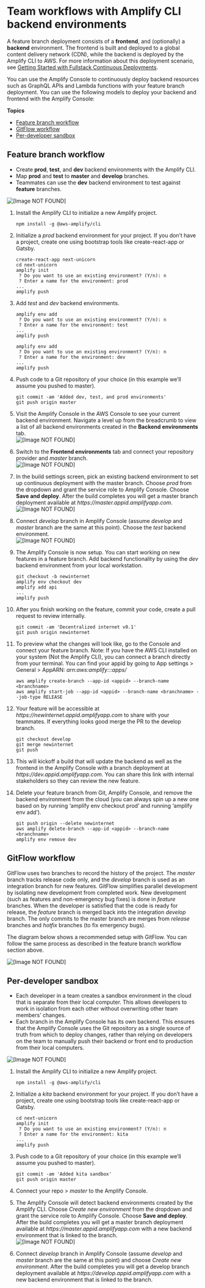 # Team workflows with Amplify CLI backend environments<a name="team-workflows-with-amplify-cli-backend-environments"></a>

A feature branch deployment consists of a **frontend**, and \(optionally\) a **backend** environment\. The frontend is built and deployed to a global content delivery network \(CDN\), while the backend is deployed by the Amplify CLI to AWS\. For more information about this deployment scenario, see [Getting Started with Fullstack Continuous Deployments](deploy-backend.md)\.

You can use the Amplify Console to continuously deploy backend resources such as GraphQL APIs and Lambda functions with your feature branch deployment\. You can use the following models to deploy your backend and frontend with the Amplify Console:

**Topics**
+ [Feature branch workflow](#standard)
+ [GitFlow workflow](#gitflow)
+ [Per\-developer sandbox](#sandbox)

## Feature branch workflow<a name="standard"></a>
+ Create **prod**, **test**, and **dev** backend environments with the Amplify CLI\.
+ Map **prod** and **test** to **master** and **develop** branches\.
+ Teammates can use the **dev** backend environment to test against **feature** branches\.

![\[Image NOT FOUND\]](http://docs.aws.amazon.com/amplify/latest/userguide/images/amplify-environments-2.png)

1. Install the Amplify CLI to initialize a new Amplify project\.

   ```
   npm install -g @aws-amplify/cli
   ```

1. Initialize a *prod* backend environment for your project\. If you don’t have a project, create one using bootstrap tools like create\-react\-app or Gatsby\.

   ```
   create-react-app next-unicorn
   cd next-unicorn
   amplify init
    ? Do you want to use an existing environment? (Y/n): n
    ? Enter a name for the environment: prod
   ...
   amplify push
   ```

1. Add *test* and *dev* backend environments\.

   ```
   amplify env add
    ? Do you want to use an existing environment? (Y/n): n
    ? Enter a name for the environment: test
   ...
   amplify push
   
   amplify env add
    ? Do you want to use an existing environment? (Y/n): n
    ? Enter a name for the environment: dev
   ...
   amplify push
   ```

1. Push code to a Git repository of your choice \(in this example we’ll assume you pushed to master\)\.

   ```
   git commit -am 'Added dev, test, and prod environments'
   git push origin master
   ```

1. Visit the Amplify Console in the AWS Console to see your current backend environment\. Navigate a level up from the breadcrumb to view a list of all backend environments created in the **Backend environments** tab\.  
![\[Image NOT FOUND\]](http://docs.aws.amazon.com/amplify/latest/userguide/images/reuse-backend-5.png)

1. Switch to the **Frontend environments** tab and connect your repository provider and *master* branch\.  
![\[Image NOT FOUND\]](http://docs.aws.amazon.com/amplify/latest/userguide/images/reuse-backend-6.png)

1. In the build settings screen, pick an existing backend environment to set up continuous deployment with the master branch\. Choose *prod* from the dropdown and grant the service role to Amplify Console\. Choose **Save and deploy**\. After the build completes you will get a master branch deployment available at *https://master\.appid\.amplifyapp\.com*\.  
![\[Image NOT FOUND\]](http://docs.aws.amazon.com/amplify/latest/userguide/images/reuse-backend-2.png)

1. Connect *develop* branch in Amplify Console \(assume *develop* and *master* branch are the same at this point\)\. Choose the *test* backend environment\.  
![\[Image NOT FOUND\]](http://docs.aws.amazon.com/amplify/latest/userguide/images/reuse-backend-4.png)

1. The Amplify Console is now setup\. You can start working on new features in a feature branch\. Add backend functionality by using the *dev* backend environment from your local workstation\.

   ```
   git checkout -b newinternet
   amplify env checkout dev
   amplify add api
   ...
   amplify push
   ```

1. After you finish working on the feature, commit your code, create a pull request to review internally\.

   ```
   git commit -am 'Decentralized internet v0.1'
   git push origin newinternet
   ```

1. To preview what the changes will look like, go to the Console and connect your feature branch\. Note: If you have the AWS CLI installed on your system \(Not the Amplify CLI\), you can connect a branch directly from your terminal\. You can find your appid by going to App settings > General > AppARN: *arn:aws:amplify:<region>:<region>:apps/<appid>* 

   ```
   aws amplify create-branch --app-id <appid> --branch-name <branchname>
   aws amplify start-job --app-id <appid> --branch-name <branchname> --job-type RELEASE
   ```

1. Your feature will be accessible at *https://newinternet\.appid\.amplifyapp\.com* to share with your teammates\. If everything looks good merge the PR to the develop branch\.

   ```
   git checkout develop
   git merge newinternet
   git push
   ```

1. This will kickoff a build that will update the backend as well as the frontend in the Amplify Console with a branch deployment at *https://dev\.appid\.amplifyapp\.com*\. You can share this link with internal stakeholders so they can review the new feature\.

1. Delete your feature branch from Git, Amplify Console, and remove the backend environment from the cloud \(you can always spin up a new one based on by running ‘amplify env checkout prod’ and running ‘amplify env add’\)\.

   ```
   git push origin --delete newinternet
   aws amplify delete-branch --app-id <appid> --branch-name <branchname>
   amplify env remove dev
   ```

## GitFlow workflow<a name="gitflow"></a>

GitFlow uses two branches to record the history of the project\. The *master* branch tracks release code only, and the *develop* branch is used as an integration branch for new features\. GitFlow simplifies parallel development by isolating new development from completed work\. New development \(such as features and non\-emergency bug fixes\) is done in *feature* branches\. When the developer is satisfied that the code is ready for release, the *feature* branch is merged back into the integration *develop* branch\. The only commits to the master branch are merges from *release* branches and *hotfix* branches \(to fix emergency bugs\)\.

The diagram below shows a recommended setup with GitFlow\. You can follow the same process as described in the feature branch workflow section above\.

![\[Image NOT FOUND\]](http://docs.aws.amazon.com/amplify/latest/userguide/images/amplify-environments-3.png)

## Per\-developer sandbox<a name="sandbox"></a>
+ Each developer in a team creates a sandbox environment in the cloud that is separate from their local computer\. This allows developers to work in isolation from each other without overwriting other team members’ changes\.
+ Each branch in the Amplify Console has its own backend\. This ensures that the Amplify Console uses the Git repository as a single source of truth from which to deploy changes, rather than relying on developers on the team to manually push their backend or front end to production from their local computers\.

![\[Image NOT FOUND\]](http://docs.aws.amazon.com/amplify/latest/userguide/images/amplify-env-central-workflow.png)

1. Install the Amplify CLI to initialize a new Amplify project\.

   ```
   npm install -g @aws-amplify/cli
   ```

1. Initialize a *kita* backend environment for your project\. If you don’t have a project, create one using bootstrap tools like create\-react\-app or Gatsby\.

   ```
   cd next-unicorn
   amplify init
    ? Do you want to use an existing environment? (Y/n): n
    ? Enter a name for the environment: kita
   ...
   amplify push
   ```

1. Push code to a Git repository of your choice \(in this example we’ll assume you pushed to master\)\.

   ```
   git commit -am 'Added kita sandbox'
   git push origin master
   ```

1. Connect your repo > *master* to the Amplify Console\.

1. The Amplify Console will detect backend environments created by the Amplify CLI\. Choose *Create new environment* from the dropdown and grant the service role to Amplify Console\. Choose **Save and deploy**\. After the build completes you will get a master branch deployment available at *https://master\.appid\.amplifyapp\.com* with a new backend environment that is linked to the branch\.  
![\[Image NOT FOUND\]](http://docs.aws.amazon.com/amplify/latest/userguide/images/reuse-backend-3.png)

1. Connect *develop* branch in Amplify Console \(assume *develop* and *master* branch are the same at this point\) and choose *Create new environment*\. After the build completes you will get a develop branch deployment available at *https://develop\.appid\.amplifyapp\.com* with a new backend environment that is linked to the branch\.